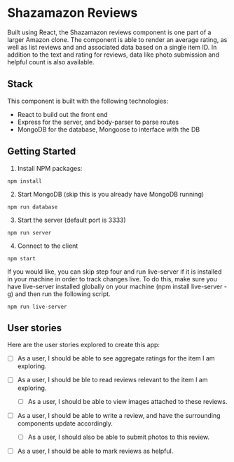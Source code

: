 # Shazamazon Reviews

Built using React, the Shazamazon reviews component is one part of a larger Amazon clone. The component is able to render an average rating, as well as list reviews and and associated data based on a single item ID. In addition to the text and rating for reviews, data like photo submission and helpful count is also available. 



## Stack

This component is built with the following technologies:

- React to build out the front end
- Express for the server, and body-parser to parse routes
- MongoDB for the database, Mongoose to interface with the DB



## Getting Started
1. Install NPM packages:
```
npm install
```
2. Start MongoDB (skip this is you already have MongoDB running)
```
npm run database
```
3. Start the server (default port is 3333)
```
npm run server
```
4. Connect to the client
```
npm start
```



If you would like, you can skip step four and run live-server if it is installed in your machine in order to track changes live. To do this, make sure you have live-server installed globally on your machine (npm install live-server -g) and then run the following script.
```
npm run live-server
```



## User stories

Here are the user stories explored to create this app:

- [ ] As a user, I should be able to see aggregate ratings for the item I am exploring.
- [ ] As a user, I should be ble to read reviews relevant to the item I am exploring.
  - [ ] As a user, I should be able to view images attached to these reviews.
- [ ] As a user, I should be able to write a review, and have the surrounding components update accordingly.
  - [ ] As a user, I should also be able to submit photos to this review.
- [ ] As a user, I should be able to mark reviews as helpful.

